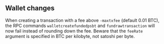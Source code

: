 Wallet changes
--------------
When creating a transaction with a fee above `-maxtxfee` (default 0.01 BTC),
the RPC commands `walletcreatefundedpsbt` and  `fundrawtransaction` will now fail
instead of rounding down the fee. Beware that the `feeRate` argument is specified
in BTC per kilobyte, not satoshi per byte.
